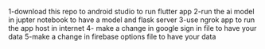 1-download this repo to android studio to run flutter app
2-run the ai model in jupter notebook to have a model and flask server
3-use ngrok app to run the app host in internet
4- make a change in google sign in file to have your data
5-make a change in firebase options file to have your data
